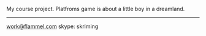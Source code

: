 My course project.
Platfroms game is about a little boy in a dreamland.
***
work@flammel.com
skype: skriming